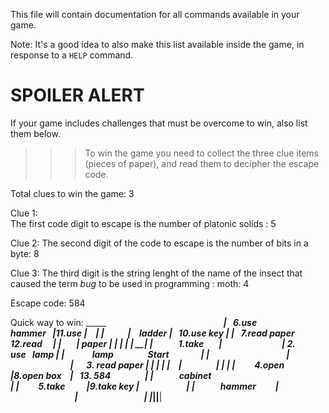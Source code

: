 This file will contain documentation for all commands available in your game.

Note:  It's a good idea to also make this list available inside the game, in response to a `HELP` command.


# SPOILER ALERT

If your game includes challenges that must be overcome to win, also list them below.

>>>To win the game you need to collect the three clue items (pieces of paper), and read them to decipher the escape code. 

Total clues to win the game: 3

Clue 1:  
The first code digit to escape is the number of platonic solids : 5

Clue 2:
The second digit of the code to escape is the number of bits in a byte: 8

Clue 3:
The third digit is the string lenght of the name of the insect that caused the term _bug_ to be used in programming : moth: 4

Escape code: 584


Quick way to win:
_____________________________________________⠀⠀⠀⠀⠀⠀⠀⠀⠀⠀⠀⠀⠀⠀⠀⠀⠀⠀
|⠀6.use hammer⠀|11.use     |⠀                |
|⠀          ⠀ ⠀|⠀ ladder   |⠀10.use key      |
|⠀7.read paper⠀  12.read    ⠀                |
|⠀⠀            |   paper   |                 |
|______    ____|____   _____|______   _______|
|⠀⠀⠀⠀1.take⠀⠀ |⠀⠀⠀⠀⠀⠀⠀⠀⠀ | 2. use⠀lamp    |
|⠀⠀⠀  ⠀lamp⠀⠀⠀ ⠀⠀Start ⠀⠀ ⠀⠀               |
|⠀⠀⠀⠀⠀⠀⠀⠀⠀⠀⠀⠀|⠀⠀⠀⠀⠀⠀⠀⠀⠀ |⠀⠀3. read paper  |
|_____   ______|____   _____|______   ________|⠀
|⠀⠀⠀⠀⠀        |            |                 |
|⠀⠀⠀4.open⠀⠀⠀ |8.open box ⠀|⠀13. 584⠀⠀⠀⠀⠀  |
|⠀⠀⠀⠀cabinet⠀⠀ ⠀⠀⠀⠀⠀⠀⠀⠀   ⠀⠀⠀⠀⠀⠀⠀         |
|⠀⠀⠀5.take⠀⠀⠀ |9.take key  |⠀⠀⠀⠀⠀⠀⠀         |
|⠀⠀⠀⠀hammer⠀⠀⠀|⠀⠀⠀⠀⠀⠀⠀⠀⠀⠀|⠀⠀⠀⠀⠀⠀⠀⠀⠀⠀     |
|______________|____________|________________|

